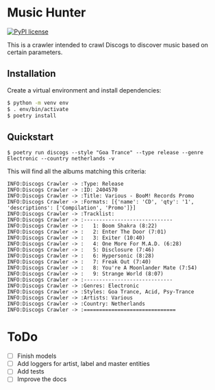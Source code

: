 # Music Hunter

[![PyPI license](https://img.shields.io/pypi/l/instauto)](https://pypi.python.org/project/instauto/)

This is a crawler intended to crawl Discogs to discover music based on certain parameters.

## Installation
Create a virtual environment and install dependencies:

```sh
$ python -m venv env
$ . env/bin/activate
$ poetry install
```

## Quickstart
```
$ poetry run discogs --style "Goa Trance" --type release --genre Electronic --country netherlands -v
```

This will find all the albums matching this criteria:

```
INFO:Discogs Crawler -> :Type: Release
INFO:Discogs Crawler -> :ID: 2404570
INFO:Discogs Crawler -> :Title: Various - BooM! Records Promo
INFO:Discogs Crawler -> :Formats: [{'name': 'CD', 'qty': '1', 'descriptions': ['Compilation', 'Promo']}]
INFO:Discogs Crawler -> :Tracklist:
INFO:Discogs Crawler -> :-----------------------------
INFO:Discogs Crawler -> :	1: Boom Shakra (8:22)
INFO:Discogs Crawler -> :	2: Enter The Door (7:01)
INFO:Discogs Crawler -> :	3: Exiter (10:40)
INFO:Discogs Crawler -> :	4: One More For M.A.D. (6:28)
INFO:Discogs Crawler -> :	5: Disclosure (7:46)
INFO:Discogs Crawler -> :	6: Hypersonic (8:28)
INFO:Discogs Crawler -> :	7: Freak Out (7:40)
INFO:Discogs Crawler -> :	8: You're A Moonlander Mate (7:54)
INFO:Discogs Crawler -> :	9: Strange World (8:07)
INFO:Discogs Crawler -> :-----------------------------
INFO:Discogs Crawler -> :Genres: Electronic
INFO:Discogs Crawler -> :Styles: Goa Trance, Acid, Psy-Trance
INFO:Discogs Crawler -> :Artists: Various
INFO:Discogs Crawler -> :Country: Netherlands
INFO:Discogs Crawler -> :==============================
```

# ToDo

- [ ] Finish models
- [ ] Add loggers for artist, label and master entities
- [ ] Add tests
- [ ] Improve the docs
